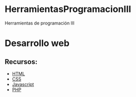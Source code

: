 # HerramientasProgramacionIII
Herramientas de programación III

# Desarrollo web

## Recursos:

* [HTML](https://lenguajehtml.com/)
* [CSS](https://lenguajecss.com/)
* [Javascript](https://lenguajejs.com/)
* [PHP](https://lenguajephp.com/)


